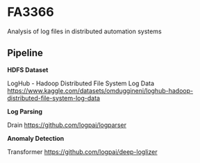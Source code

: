 # FA3366
 Analysis of log files in distributed automation systems

## Pipeline

**HDFS Dataset**

LogHub - Hadoop Distributed File System Log Data
https://www.kaggle.com/datasets/omduggineni/loghub-hadoop-distributed-file-system-log-data


**Log Parsing**

Drain
https://github.com/logpai/logparser


**Anomaly Detection**

Transformer
https://github.com/logpai/deep-loglizer



